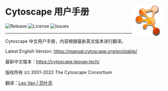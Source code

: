# Cytoscape 用户手册 <img src="docs/images/cytoscape3-icon.png" align="right" alt="logo" width="100" height = "100" style = "border: none; float: right;">
![Release](https://img.shields.io/github/release/leovan/cytoscape-manual.svg)
![License](https://img.shields.io/github/license/leovan/cytoscape-manual.svg)
![Issues](https://img.shields.io/github/issues/leovan/cytoscape-manual.svg)

---

Cytoscape 中文用户手册，内容根据最新英文版本进行翻译。

Latest English Version: https://manual.cytoscape.org/en/stable/

最新中文版本：https://cytoscape.leovan.tech/

版权所有 (c) 2001-2022 The Cytoscape Consortium

翻译：[Leo Van | 范叶亮](https://leovan.me)